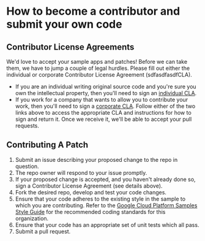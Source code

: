 # How to become a contributor and submit your own code

## Contributor License Agreements

We'd love to accept your sample apps and patches! Before we can take them, we
have to jump a couple of legal hurdles.
Please fill out either the individual or corporate Contributor License Agreement
(sdfasdfasdfCLA).

* If you are an individual writing original source code and you're sure you
    own the intellectual property, then you'll need to sign an [individual CLA](https://developers.google.com/open-source/cla/individual).
* If you work for a company that wants to allow you to contribute your work,
    then you'll need to sign a [corporate CLA](https://developers.google.com/open-source/cla/corporate).
Follow either of the two links above to access the appropriate CLA and
instructions for how to sign and return it. Once we receive it, we'll be able to
accept your pull requests.

## Contributing A Patch

1. Submit an issue describing your proposed change to the repo in question.
1. The repo owner will respond to your issue promptly.
1. If your proposed change is accepted, and you haven't already done so, sign a
   Contributor License Agreement (see details above).
1. Fork the desired repo, develop and test your code changes.
1. Ensure that your code adheres to the existing style in the sample to which
   you are contributing. Refer to the
   [Google Cloud Platform Samples Style Guide](https://github.com/GoogleCloudPlatform/Template/wiki/style.html) for the recommended coding standards for this organization.
1. Ensure that your code has an appropriate set of unit tests which all pass.
1. Submit a pull request.
